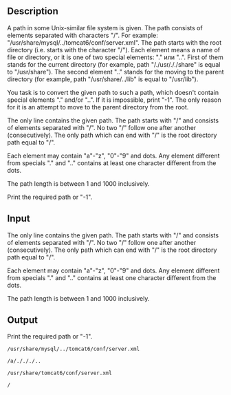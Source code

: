 ## Description

<div><p>A path in some Unix-similar file system is given. The path consists of elements separated with characters "<span class="tex-font-style-tt">/</span>". For example: "<span class="tex-font-style-tt">/usr/share/mysql/../tomcat6/conf/server.xml</span>". The path starts with the root directory (i.e. starts with the character "<span class="tex-font-style-tt">/</span>"). Each element means a name of file or directory, or it is one of two special elements: "<span class="tex-font-style-tt">.</span>" или "<span class="tex-font-style-tt">..</span>". First of them stands for the current directory (for example, path "<span class="tex-font-style-tt">/./usr/././share</span>" is equal to "<span class="tex-font-style-tt">/usr/share</span>"). The second element "<span class="tex-font-style-tt">..</span>" stands for the moving to the parent directory (for example, path "<span class="tex-font-style-tt">/usr/share/../lib</span>" is equal to "<span class="tex-font-style-tt">/usr/lib</span>").</p><p>You task is to convert the given path to such a path, which doesn't contain special elements "<span class="tex-font-style-tt">.</span>" and/or "<span class="tex-font-style-tt">..</span>". If it is impossible, print "<span class="tex-font-style-tt">-1</span>". The only reason for it is an attempt to move to the parent directory from the root.</p></div><div class="input-specification"><p>The only line contains the given path. The path starts with "<span class="tex-font-style-tt">/</span>" and consists of elements separated with "<span class="tex-font-style-tt">/</span>". No two "<span class="tex-font-style-tt">/</span>" follow one after another (consecutively). The only path which can end with "<span class="tex-font-style-tt">/</span>" is the root directory path equal to "<span class="tex-font-style-tt">/</span>".</p><p>Each element may contain "<span class="tex-font-style-tt">a</span>"-"<span class="tex-font-style-tt">z</span>", "<span class="tex-font-style-tt">0</span>"-"<span class="tex-font-style-tt">9</span>" and dots. Any element different from specials "<span class="tex-font-style-tt">.</span>" and "<span class="tex-font-style-tt">..</span>" contains at least one character different from the dots.</p><p>The path length is between 1 and 1000 inclusively.</p></div><div class="output-specification"><p>Print the required path or "<span class="tex-font-style-tt">-1</span>".</p></div>

## Input

<p>The only line contains the given path. The path starts with "<span class="tex-font-style-tt">/</span>" and consists of elements separated with "<span class="tex-font-style-tt">/</span>". No two "<span class="tex-font-style-tt">/</span>" follow one after another (consecutively). The only path which can end with "<span class="tex-font-style-tt">/</span>" is the root directory path equal to "<span class="tex-font-style-tt">/</span>".</p><p>Each element may contain "<span class="tex-font-style-tt">a</span>"-"<span class="tex-font-style-tt">z</span>", "<span class="tex-font-style-tt">0</span>"-"<span class="tex-font-style-tt">9</span>" and dots. Any element different from specials "<span class="tex-font-style-tt">.</span>" and "<span class="tex-font-style-tt">..</span>" contains at least one character different from the dots.</p><p>The path length is between 1 and 1000 inclusively.</p>

## Output

<p>Print the required path or "<span class="tex-font-style-tt">-1</span>".</p>





```input1
/usr/share/mysql/../tomcat6/conf/server.xml

```




```input2
/a/./././..

```




```output1
/usr/share/tomcat6/conf/server.xml

```




```output2
/

```


